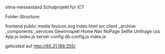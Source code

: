  olma-messestand Schulprojekt für ICT



Folder-Structure:

frontend
  public
    media
    favicon.svg
    index.html
  src
    client
      _archive
      _components
      _services
      Gewinnspiel
      Home
      Nav
      NoPage
      Selfie
      Umfrage
    css
    App.js
    index.js
server
  config
    db.config.js
  index.js


gehosted auf http://65.21.188.255/
